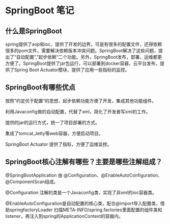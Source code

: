 # SpringBoot 笔记

## 什么是SpringBoot

spring提供了aop和ioc，提供了开发的边界，可是有很多的配置文件，还得依赖很多的pom文件，需要解决依赖版本冲突问题。SpringBoot解决了这些问题，提出了“自动配置”,”起步依赖“二个功能。另外，SpringBoot发布，部署，运维都更方便了。SpringBoot提供了jar包运行，可以部署到docker容器，云平台发布，提供了Spring Boot Actuator模块，提供了应用一些指标的监控。


## SpringBoot有哪些优点

按照”约定优于配置“的思想，起步依赖功能方便了开发，集成其他功能组件。

利用Javaconfig做的自动配置，代替了xml，简化了开发者写xml的工作。

提供的jar的运行方式，统一了项目部署的方式。

集成了tomcat,Jetty等web容器，方便启动项目。

SpringBoot  Actuator 提供了指标，方便了运维监控。



## SpringBoot核心注解有哪些？主要是哪些注解组成？

@SpringBootApplication 由 @Configuration、@EnableAutoConfiguration、@ComponentScan组成。

@Configuration 注解的类是一个Javaconfig类，实现了非xml的ioc容器类。

@EnableAutoConfiguration是自动配置的核心类，配合@import导入配置类，借助springfactoryLoader 扫描META-INFO/spring.factories里面配置的组件类和listener，再注入到spring的ApplicationContext的容器内。

